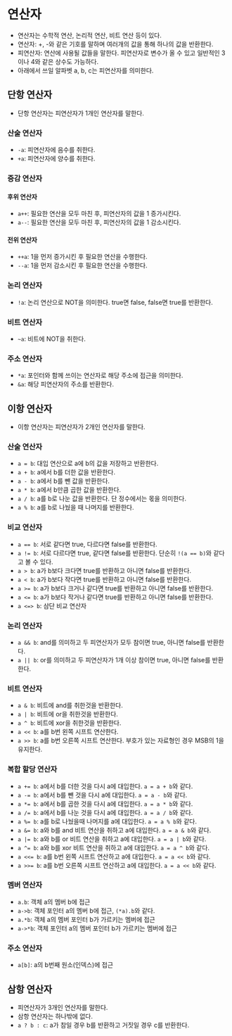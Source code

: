 # 연산자
- 연산자는 수학적 연산, 논리적 연산, 비트 연산 등이 있다.
- 연산자: +, -와 같은 기호를 말하며 여러개의 값을 통해 하나의 값을 반환한다.
- 피연산자: 연산에 사용될 값들을 말한다. 피연산자로 변수가 올 수 있고 일반적인 3이나 4와 같은 상수도 가능하다.
- 아래에서 쓰일 알파벳 a, b, c는 피연산자를 의미한다.
## 단항 연산자
- 단항 연산자는 피연산자가 1개인 연산자를 말한다.
### 산술 연산자
- ```-a```: 피연산자에 음수를 취한다.
- ```+a```: 피연산자에 양수를 취한다.
### 증감 연산자
#### 후위 연산자
- ```a++```: 필요한 연산을 모두 마친 후, 피연산자의 값을 1 증가시킨다.
- ```a--```: 필요한 연산을 모두 마친 후, 피연산자의 값을 1 감소시킨다.
#### 전위 연산자
- ```++a```: 1을 먼저 증가시킨 후 필요한 연산을 수행한다.
- ```--a```: 1을 먼저 감소시킨 후 필요한 연산을 수행한다.
### 논리 연산자
- ```!a```: 논리 연산으로 NOT을 의미한다. true면 false, false면 true를 반환한다.
### 비트 연산자
- ```~a```: 비트에 NOT을 취한다.
### 주소 연산자
- ```*a```: 포인터와 함께 쓰이는 연산자로 해당 주소에 접근을 의미한다.
- ```&a```: 해당 피연산자의 주소를 반환한다.
## 이항 연산자
- 이항 연산자는 피연산자가 2개인 연산자를 말한다.
### 산술 연산자
- ```a = b```: 대입 연산으로 a에 b의 값을 저장하고 반환한다.
- ```a + b```: a에서 b를 더한 값을 반환한다.
- ```a - b```: a에서 b를 뺀 값을 반환한다.
- ```a * b```: a에서 b만큼 곱한 값을 반환한다.
- ```a / b```: a를 b로 나눈 값을 반환한다. 단 정수에서는 몫을 의미한다.
- ```a % b```: a를 b로 나눴을 때 나머지를 반환한다.
### 비교 연산자
- ```a == b```: 서로 같다면 true, 다르다면 false를 반환한다.
- ```a != b```: 서로 다르다면 true, 같다면 false를 반환한다. 단순히 ```!(a == b)```와 같다고 볼 수 있다.
- ```a > b```: a가 b보다 크다면 true를 반환하고 아니면 false를 반환한다.
- ```a < b```: a가 b보다 작다면 true를 반환하고 아니면 false를 반환한다.
- ```a >= b```: a가 b보다 크거나 같다면 true를 반환하고 아니면 false를 반환한다.
- ```a <= b```: a가 b보다 작거나 같다면 true를 반환하고 아니면 false를 반환한다.
- ```a <=> b```: 삼단 비교 연산자
### 논리 연산자
- ```a && b```: and를 의미하고 두 피연산자가 모두 참이면 true, 아니면 false를 반환한다.
- ```a || b```: or를 의미하고 두 피연산자가 1개 이상 참이면 true, 아니면 false를 반환한다.
### 비트 연산자
- ```a & b```: 비트에 and를 취한것을 반환한다.
- ```a | b```: 비트에 or을 취한것을 반환한다.
- ```a ^ b```: 비트에 xor을 취한것을 반환한다.
- ```a << b```: a를 b번 왼쪽 시프트 연산한다.
- ```a >> b```: a를 b번 오른쪽 시프트 연산한다. 부호가 있는 자료형인 경우 MSB의 1을 유지한다.
### 복합 할당 연산자
- ```a += b```: a에서 b를 더한 것을 다시 a에 대입한다. ```a = a + b```와 같다.
- ```a -= b```: a에서 b를 뺀 것을 다시 a에 대입한다. ```a = a - b```와 같다.
- ```a *= b```: a에서 b를 곱한 것을 다시 a에 대입한다. ```a = a * b```와 같다.
- ```a /= b```: a에서 b를 나눈 것을 다시 a에 대입한다. ```a = a / b```와 같다.
- ```a %= b```: a를 b로 나눴을때 나머지를 a에 대입한다. ```a = a % b```와 같다.
- ```a &= b```: a와 b를 and 비트 연산을 취하고 a에 대입한다. ```a = a & b```와 같다.
- ```a |= b```: a와 b를 or 비트 연산을 취하고 a에 대입한다. ```a = a | b```와 같다.
- ```a ^= b```: a와 b를 xor 비트 연산을 취하고 a에 대입한다. ```a = a ^ b```와 같다.
- ```a <<= b```: a를 b번 왼쪽 시프트 연산하고 a에 대입한다. ```a = a << b```와 같다.
- ```a >>= b```: a를 b번 오른쪽 시프트 연산하고 a에 대입한다. ```a = a << b```와 같다.
### 멤버 연산자
- ```a.b```: 객체 a의 멤버 b에 접근
- ```a->b```: 객체 포인터 a의 멤버 b에 접근, ```(*a).b```와 같다.
- ```a.*b```: 객체 a의 멤버 포인터 b가 가르키는 멤버에 접근
- ```a->*b```: 객체 포인터 a의 멤버 포인터 b가 가르키는 멤버에 접근
### 주소 연산자
- ```a[b]```: a의 b번째 원소(인덱스)에 접근
## 삼항 연산자
- 피연산자가 3개인 연산자를 말한다.
- 삼항 연산자는 하나밖에 없다.
- ```a ? b : c```: a가 참일 경우 b를 반환하고 거짓일 경우 c를 반환한다.